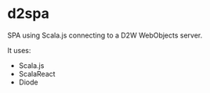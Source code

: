 # d2spa
SPA using Scala.js connecting to a D2W WebObjects server.

It uses:
  - Scala.js
  - ScalaReact
  - Diode
